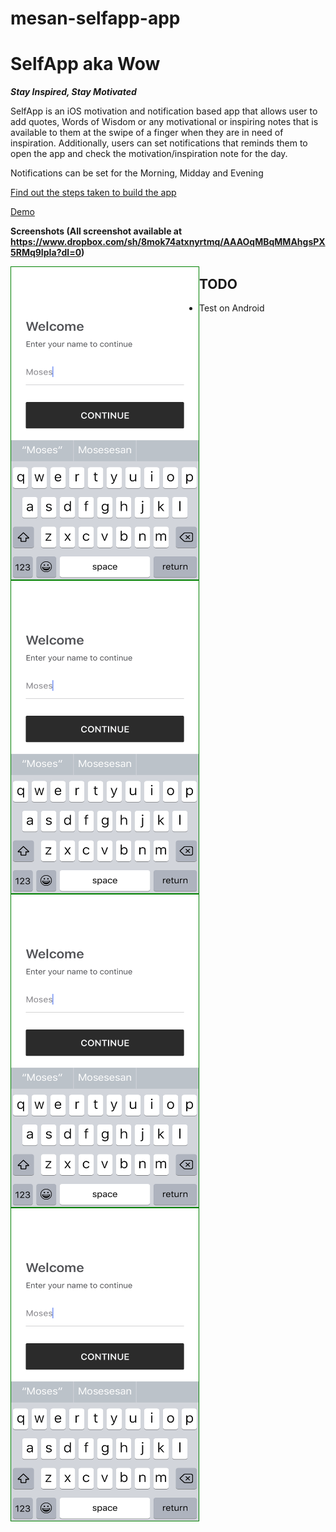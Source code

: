 # mesan-selfapp-app

<h1>SelfApp aka Wow</h1>
<b><i>Stay Inspired, Stay Motivated</i></b>

SelfApp is an iOS motivation and notification based app that allows user to add quotes, Words of Wisdom or any motivational or inspiring notes that is available to them at the swipe of a finger when they are in need of inspiration. Additionally, users can set notifications that reminds them to open the app and check the motivation/inspiration note for the day.

Notifications can be set for the Morning, Midday and Evening

<a href="#">Find out the steps taken to build the app</a>

<a href="http://esandigital.com/blog/2016/08/21/selfapp-demo/">Demo</a>

<b>Screenshots (All screenshot available at https://www.dropbox.com/sh/8mok74atxnyrtmq/AAAOqMBqMMAhgsPX5RMq9IpIa?dl=0)</b> 

<img src="https://github.com/MosesEsan/mesan-selfapp-app/blob/master/Screenshots/Welcome.png" alt="Welcome" height="500" width="300" align="left" style="border:1px solid green;">


<img src="https://github.com/MosesEsan/mesan-selfapp-app/blob/master/Screenshots/Welcome.png" alt="Welcome" height="500" width="300" align="left" style="border:1px solid green;">


<img src="https://github.com/MosesEsan/mesan-selfapp-app/blob/master/Screenshots/Welcome.png" alt="Welcome" height="500" width="300" align="left" style="border:1px solid green;">

<img src="https://github.com/MosesEsan/mesan-selfapp-app/blob/master/Screenshots/Welcome.png" alt="Welcome" height="500" width="300" align="left" style="border:1px solid green;">


<h2>TODO</h2>
<ul>
  <li>Test on Android</li>
</ul>

